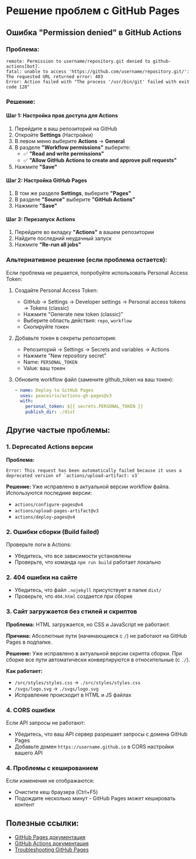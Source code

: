 # Решение проблем с GitHub Pages

## Ошибка "Permission denied" в GitHub Actions

### Проблема:

```
remote: Permission to username/repository.git denied to github-actions[bot].
fatal: unable to access 'https://github.com/username/repository.git/': The requested URL returned error: 403
Error: Action failed with "The process '/usr/bin/git' failed with exit code 128"
```

### Решение:

#### Шаг 1: Настройка прав доступа для Actions

1. Перейдите в ваш репозиторий на GitHub
2. Откройте **Settings** (Настройки)
3. В левом меню выберите **Actions** → **General**
4. В разделе **"Workflow permissions"** выберите:
   - ✅ **"Read and write permissions"**
   - ✅ **"Allow GitHub Actions to create and approve pull requests"**
5. Нажмите **"Save"**

#### Шаг 2: Настройка GitHub Pages

1. В том же разделе **Settings**, выберите **"Pages"**
2. В разделе **"Source"** выберите **"GitHub Actions"**
3. Нажмите **"Save"**

#### Шаг 3: Перезапуск Actions

1. Перейдите во вкладку **"Actions"** в вашем репозитории
2. Найдите последний неудачный запуск
3. Нажмите **"Re-run all jobs"**

### Альтернативное решение (если проблема остается):

Если проблема не решается, попробуйте использовать Personal Access Token:

1. Создайте Personal Access Token:

   - GitHub → Settings → Developer settings → Personal access tokens → Tokens (classic)
   - Нажмите "Generate new token (classic)"
   - Выберите область действия: `repo`, `workflow`
   - Скопируйте токен

2. Добавьте токен в секреты репозитория:

   - Репозиторий → Settings → Secrets and variables → Actions
   - Нажмите "New repository secret"
   - Name: `PERSONAL_TOKEN`
   - Value: ваш токен

3. Обновите workflow файл (замените github_token на ваш токен):
   ```yaml
   - name: Deploy to GitHub Pages
     uses: peaceiris/actions-gh-pages@v3
     with:
       personal_token: ${{ secrets.PERSONAL_TOKEN }}
       publish_dir: ./dist
   ```

## Другие частые проблемы:

### 1. Deprecated Actions версии

**Проблема:**

```
Error: This request has been automatically failed because it uses a deprecated version of `actions/upload-artifact: v3`
```

**Решение:** Уже исправлено в актуальной версии workflow файла. Используются последние версии:

- `actions/configure-pages@v4`
- `actions/upload-pages-artifact@v3`
- `actions/deploy-pages@v4`

### 2. Ошибки сборки (Build failed)

Проверьте логи в Actions:

- Убедитесь, что все зависимости установлены
- Проверьте, что команда `npm run build` работает локально

### 2. 404 ошибки на сайте

- Убедитесь, что файл `.nojekyll` присутствует в папке `dist/`
- Проверьте, что `404.html` создается при сборке

### 3. Сайт загружается без стилей и скриптов

**Проблема:** HTML загружается, но CSS и JavaScript не работают.

**Причина:** Абсолютные пути (начинающиеся с `/`) не работают на GitHub Pages в подпапке.

**Решение:** Уже исправлено в актуальной версии скрипта сборки. При сборке все пути автоматически конвертируются в относительные (с `./`).

**Как работает:**

- `/src/styles/styles.css` → `./src/styles/styles.css`
- `/svgs/logo.svg` → `./svgs/logo.svg`
- Исправление происходит в HTML и JS файлах

### 4. CORS ошибки

Если API запросы не работают:

- Убедитесь, что ваш API сервер разрешает запросы с домена GitHub Pages
- Добавьте домен `https://username.github.io` в CORS настройки вашего API

### 4. Проблемы с кешированием

Если изменения не отображаются:

- Очистите кеш браузера (Ctrl+F5)
- Подождите несколько минут - GitHub Pages может кешировать контент

## Полезные ссылки:

- [GitHub Pages документация](https://docs.github.com/en/pages)
- [GitHub Actions документация](https://docs.github.com/en/actions)
- [Troubleshooting GitHub Pages](https://docs.github.com/en/pages/getting-started-with-github-pages/troubleshooting-jekyll-build-errors-for-github-pages-sites)
